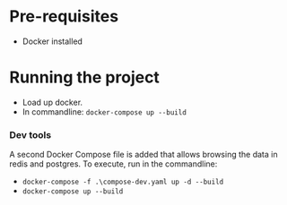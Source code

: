 # Pre-requisites 
* Docker installed

# Running the project

* Load up docker.  
* In commandline: `docker-compose up --build`

### Dev tools
A second Docker Compose file is added that allows browsing the data in redis and postgres. To execute, run in the commandline:
* `docker-compose -f .\compose-dev.yaml up -d --build`
* `docker-compose up --build`